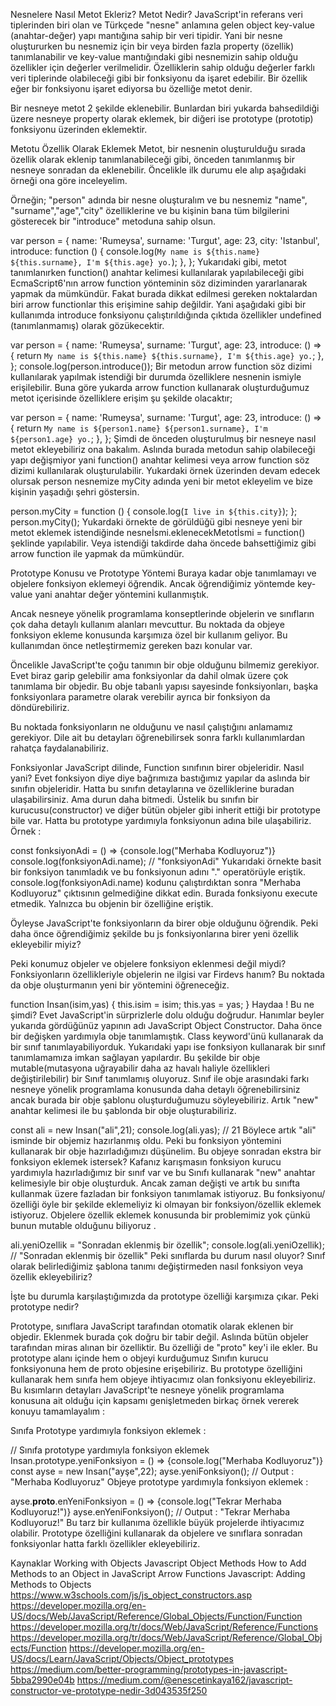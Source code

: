 Nesnelere Nasıl Metot Ekleriz?
Metot Nedir?
JavaScript'in referans veri tiplerinden biri olan ve Türkçede "nesne" anlamına gelen object key-value (anahtar-değer) yapı mantığına sahip bir veri tipidir. Yani bir nesne oluştururken bu nesnemiz için bir veya birden fazla property (özellik) tanımlanabilir ve key-value mantığındaki gibi nesnemizin sahip olduğu özellikler için değerler verilmelidir. Özelliklerin sahip olduğu değerler farklı veri tiplerinde olabileceği gibi bir fonksiyonu da işaret edebilir. Bir özellik eğer bir fonksiyonu işaret ediyorsa bu özelliğe metot denir.

Bir nesneye metot 2 şekilde eklenebilir. Bunlardan biri yukarda bahsedildiği üzere nesneye property olarak eklemek, bir diğeri ise prototype (prototip) fonksiyonu üzerinden eklemektir.

Metotu Özellik Olarak Eklemek
Metot, bir nesnenin oluşturulduğu sırada özellik olarak eklenip tanımlanabileceği gibi, önceden tanımlanmış bir nesneye sonradan da eklenebilir. Öncelikle ilk durumu ele alıp aşağıdaki örneği ona göre inceleyelim.

Örneğin; "person" adında bir nesne oluşturalım ve bu nesnemiz "name", "surname","age","city" özelliklerine ve bu kişinin bana tüm bilgilerini gösterecek bir "introduce" metoduna sahip olsun.

var person = {
	name: 'Rumeysa',
	surname: 'Turgut',
	age: 23,
	city: 'Istanbul',
	introduce: function () {
		console.log(`My name is ${this.name} ${this.surname}, I'm ${this.age} yo.`);
	},
};
Yukarıdaki gibi, metot tanımlanırken function() anahtar kelimesi kullanılarak yapılabileceği gibi EcmaScript6'nın arrow function yönteminin söz diziminden yararlanarak yapmak da mümkündür. Fakat burada dikkat edilmesi gereken noktalardan biri arrow functionlar this erişimine sahip değildir. Yani aşağıdaki gibi bir kullanımda introduce fonksiyonu çalıştırıldığında çıktıda özellikler undefined (tanımlanmamış) olarak gözükecektir.

var person = {
	name: 'Rumeysa',
	surname: 'Turgut',
	age: 23,
	introduce: () => {
		return `My name is ${this.name} ${this.surname}, I'm ${this.age} yo.`;
	},
};
console.log(person.introduce());
Bir metodun arrow function söz dizimi kullanılarak yapılmak istendiği bir durumda özelliklere nesnenin ismiyle erişilebilir. Buna göre yukarda arrow function kullanarak oluşturduğumuz metot içerisinde özelliklere erişim şu şekilde olacaktır;

var person = {
	name: 'Rumeysa',
	surname: 'Turgut',
	age: 23,
	introduce: () => {
		return `My name is ${person1.name} ${person1.surname}, I'm ${person1.age} yo.`;
	},
};
Şimdi de önceden oluşturulmuş bir nesneye nasıl metot ekleyebiliriz ona bakalım. Aslında burada metodun sahip olabileceği yapı değişmiyor yani function() anahtar kelimesi veya arrow function söz dizimi kullanılarak oluşturulabilir. Yukardaki örnek üzerinden devam edecek olursak person nesnemize myCity adında yeni bir metot ekleyelim ve bize kişinin yaşadığı şehri göstersin.

person.myCity = function () {
	console.log(`I live in ${this.city}`);
};
person.myCity();
Yukardaki örnekte de görüldüğü gibi nesneye yeni bir metot eklemek istendiğinde nesneİsmi.eklenecekMetotİsmi = function() şeklinde yapılabilir. Veya istendiği takdirde daha öncede bahsettiğimiz gibi arrow function ile yapmak da mümkündür.

Prototype Konusu ve Prototype Yöntemi
Buraya kadar obje tanımlamayı ve objelere fonksiyon eklemeyi öğrendik. Ancak öğrendiğimiz yöntemde key-value yani anahtar değer yöntemini kullanmıştık.

Ancak nesneye yönelik programlama konseptlerinde objelerin ve sınıfların çok daha detaylı kullanım alanları mevcuttur. Bu noktada da objeye fonksiyon ekleme konusunda karşımıza özel bir kullanım geliyor. Bu kullanımdan önce netleştirmemiz gereken bazı konular var.

Öncelikle JavaScript'te çoğu tanımın bir obje olduğunu bilmemiz gerekiyor. Evet biraz garip gelebilir ama fonksiyonlar da dahil olmak üzere çok tanımlama bir objedir. Bu obje tabanlı yapısı sayesinde fonksiyonları, başka fonksiyonlara parametre olarak verebilir ayrıca bir fonksiyon da döndürebiliriz.

Bu noktada fonksiyonların ne olduğunu ve nasıl çalıştığını anlamamız gerekiyor. Dile ait bu detayları öğrenebilirsek sonra farklı kullanımlardan rahatça faydalanabiliriz.

Fonksiyonlar JavaScript dilinde, Function sınıfının birer objeleridir. Nasıl yani? Evet fonksiyon diye diye bağrımıza bastığımız yapılar da aslında bir sınıfın objeleridir. Hatta bu sınıfın detaylarına ve özelliklerine buradan ulaşabilirsiniz. Ama durun daha bitmedi. Üstelik bu sınıfın bir kurucusu(constructor) ve diğer bütün objeler gibi inherit ettiği bir prototype bile var. Hatta bu prototype yardımıyla fonksiyonun adına bile ulaşabiliriz. Örnek :

const fonksiyonAdi = () => {console.log("Merhaba Kodluyoruz")}
console.log(fonksiyonAdi.name);
// "fonksiyonAdi"
Yukarıdaki örnekte basit bir fonksiyon tanımladık ve bu fonksiyonun adını "." operatörüyle eriştik. console.log(fonksiyonAdi.name) kodunu çalıştırdıktan sonra "Merhaba Kodluyoruz" çıktısının gelmediğine dikkat edin. Burada fonksiyonu execute etmedik. Yalnızca bu objenin bir özelliğine eriştik.

Öyleyse JavaScript'te fonksiyonların da birer obje olduğunu öğrendik. Peki daha önce öğrendiğimiz şekilde bu js fonksiyonlarına birer yeni özellik ekleyebilir miyiz?

Peki konumuz objeler ve objelere fonksiyon eklenmesi değil miydi? Fonksiyonların özellikleriyle objelerin ne ilgisi var Firdevs hanım? Bu noktada da obje oluşturmanın yeni bir yöntemini öğreneceğiz.

function Insan(isim,yas) {
  this.isim = isim;
  this.yas = yas;
}
Haydaa ! Bu ne şimdi? Evet JavaScript'in sürprizlerle dolu olduğu doğrudur. Hanımlar beyler yukarıda gördüğünüz yapının adı JavaScript Object Constructor. Daha önce bir değişken yardımıyla obje tanımlamıştık. Class keyword'ünü kullanarak da bir sınıf tanımlayabiliyorduk. Yukarıdaki yapı ise fonksiyon kullanarak bir sınıf tanımlamamıza imkan sağlayan yapılardır. Bu şekilde bir obje mutable(mutasyona uğrayabilir daha az havalı haliyle özellikleri değiştirilebilir) bir Sınıf tanımlamış oluyoruz. Sınıf ile obje arasındaki farkı nesneye yönelik programlama konusunda daha detaylı öğrenebilirsiniz ancak burada bir obje şablonu oluşturduğumuzu söyleyebiliriz. Artık "new" anahtar kelimesi ile bu şablonda bir obje oluşturabiliriz.

const ali = new Insan("ali",21);
console.log(ali.yas);
// 21
Böylece artık "ali" isminde bir objemiz hazırlanmış oldu. Peki bu fonksiyon yöntemini kullanarak bir obje hazırladığımızı düşünelim. Bu objeye sonradan ekstra bir fonksiyon eklemek istersek? Kafanız karışmasın fonksiyon kurucu yardımıyla hazırladığımız bir sınıf var ve bu Sınıfı kullanarak "new" anahtar kelimesiyle bir obje oluşturduk. Ancak zaman değişti ve artık bu sınıfta kullanmak üzere fazladan bir fonksiyon tanımlamak istiyoruz. Bu fonksiyonu/özelliği öyle bir şekilde eklemeliyiz ki olmayan bir fonksiyon/özellik eklemek istiyoruz. Objelere özellik eklemek konusunda bir problemimiz yok çünkü bunun mutable olduğunu biliyoruz .

ali.yeniOzellik = "Sonradan eklenmiş bir özellik";
console.log(ali.yeniOzellik);
// "Sonradan eklenmiş bir özellik"
Peki sınıflarda bu durum nasıl oluyor? Sınıf olarak belirlediğimiz şablona tanımı değiştirmeden nasıl fonksiyon veya özellik ekleyebiliriz?

İşte bu durumla karşılaştığımızda da prototype özelliği karşımıza çıkar. Peki prototype nedir?

Prototype, sınıflara JavaScript tarafından otomatik olarak eklenen bir objedir. Eklenmek burada çok doğru bir tabir değil. Aslında bütün objeler tarafından miras alınan bir özelliktir. Bu özelliği de "proto" key'i ile ekler. Bu prototype alanı içinde hem o objeyi kurduğumuz Sınıfın kurucu fonksiyonuna hem de proto objesine erişebiliriz. Bu prototype özelliğini kullanarak hem sınıfa hem objeye ihtiyacımız olan fonksiyonu ekleyebiliriz. Bu kısımların detayları JavaScript'te nesneye yönelik programlama konusuna ait olduğu için kapsamı genişletmeden birkaç örnek vererek konuyu tamamlayalım :

Sınıfa Prototype yardımıyla fonksiyon eklemek :

// Sınıfa prototype yardımıyla fonksiyon eklemek
Insan.prototype.yeniFonksiyon = () => {console.log("Merhaba Kodluyoruz")}
const ayse = new Insan("ayşe",22);
ayse.yeniFonksiyon();
// Output : "Merhaba Kodluyoruz"
Objeye prototype yardımıyla fonksiyon eklemek :

ayse.__proto__.enYeniFonksiyon = () => {console.log("Tekrar Merhaba Kodluyoruz!")}
ayse.enYeniFonksiyon();
// Output : "Tekrar Merhaba Kodluyoruz!"
Bu tarz bir kullanıma özellikle büyük projelerde ihtiyacımız olabilir. Prototype özelliğini kullanarak da objelere ve sınıflara sonradan fonksiyonlar hatta farklı özellikler ekleyebiliriz.


Kaynaklar
Working with Objects
Javascript Object Methods
How to Add Methods to an Object in JavaScript
Arrow Functions
Javascript: Adding Methods to Objects
https://www.w3schools.com/js/js_object_constructors.asp
https://developer.mozilla.org/en-US/docs/Web/JavaScript/Reference/Global_Objects/Function/Function
https://developer.mozilla.org/tr/docs/Web/JavaScript/Reference/Functions
https://developer.mozilla.org/tr/docs/Web/JavaScript/Reference/Global_Objects/Function
https://developer.mozilla.org/en-US/docs/Learn/JavaScript/Objects/Object_prototypes
https://medium.com/better-programming/prototypes-in-javascript-5bba2990e04b
https://medium.com/@enescetinkaya162/javascript-constructor-ve-prototype-nedir-3d043535f250
